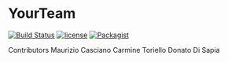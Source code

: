 YourTeam
========================
[![Build Status](https://travis-ci.org/izio7/YourTeam.svg?branch=master)](https://travis-ci.org/izio7/YourTeam)
[![license](https://img.shields.io/github/license/izio7/YourTeam.svg)]()
[![Packagist](https://img.shields.io/packagist/v/izio7/YourTeam.svg)]()

Contributors
Maurizio Casciano Carmine Toriello Donato Di Sapia